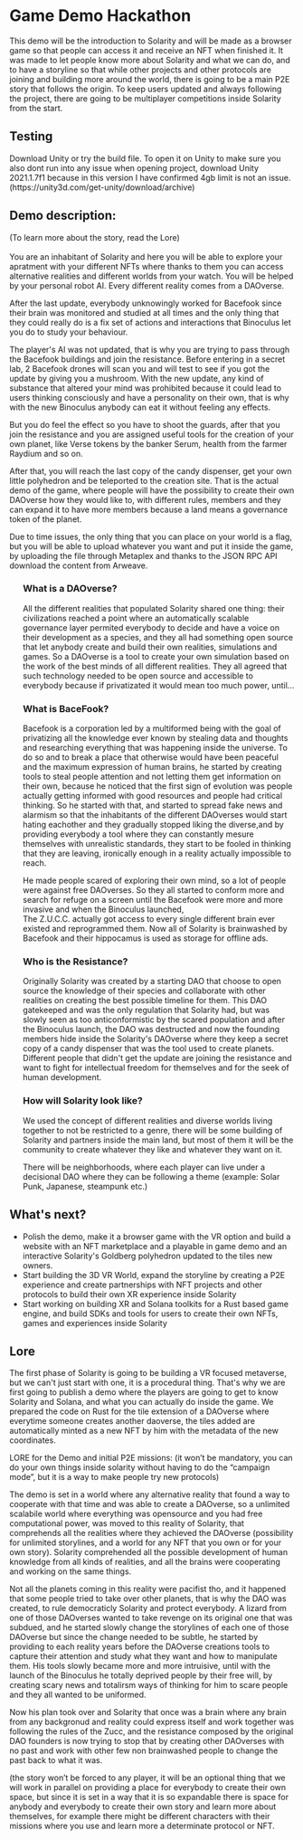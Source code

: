 # Game Demo Hackathon
This demo will be the introduction to Solarity and will be made as a browser game so that people can access it and receive an NFT when finished it. It was made to let people know 
more about Solarity and what we can do, and to have a storyline so that while other projects and other protocols are joining and building more around the world, there is going to 
be a main P2E story that follows the origin. To keep users updated and always following the project, there are going to be multiplayer competitions inside Solarity from the start.
<h2>Testing</h2>
Download Unity or try the build file. To open it on Unity to make sure you also dont run into any issue when opening project, download Unity 2021.1.7f1 because in this version I have confirmed 4gb limit is not an issue. (https://unity3d.com/get-unity/download/archive)
<h2>Demo description:</h2>
(To learn more about the story, read the Lore)
<br>
<br>You are an inhabitant of Solarity and here you will be able to explore your apratment with your different NFTs where thanks to them you can access alternative realities and 
different worlds from your watch. You will be helped by your personal robot AI. Every different reality comes from a DAOverse.

After the last update, everybody unknowingly worked for Bacefook since their brain was monitored and studied at all times and the only thing that they could really do is a fix set of actions and interactions that Binoculus let you do to study your behaviour.
  
The player's AI was not updated, that is why you are trying to pass through the Bacefook buildings and join the resistance. Before entering in a secret lab, 2 Bacefook drones will scan you and will test to see if you got the update by giving you a mushroom. 
With the new update, any kind of substance that altered your mind was prohibited because it could lead to users thinking consciously and have a personality on their own, that is why with the new Binoculus anybody can eat it without feeling any effects.

But you do feel the effect so you have to shoot the guards, after that you join the resistance and you are assigned useful tools for the creation of your own planet, like Verse tokens by the banker Serum, health from the farmer Raydium and so on.

After that, you will reach the last copy of the candy dispenser, get your own little polyhedron and be teleported to the creation site. 
That is the actual demo of the game, where people will have the possibility to create their own DAOverse how they would like to, with different rules, members and they can expand it to have more members because a land means a governance token of the planet. 

Due to time issues, the only thing that you can place on your world is a flag, but you will be able to upload whatever you want and put it inside the game, by uploading the file through Metaplex and thanks to the JSON RPC API download the content from Arweave. 

<ul><h3>What is a DAOverse?</h3>

All the different realities that populated Solarity shared one thing: their civilizations reached a point where an automatically scalable governance layer permited everybody to
decide and have a voice on their development as a species, and they all had something open source that let anybody create and build their own realities, simulations and games. 
So a DAOverse is a tool to create your own simulation based on the work of the best minds of all different realities. 
They all agreed that such technology needed to be open source and accessible to everybody because if privatizated it would mean too much power, until...

<h3>What is BaceFook?</h3>

Bacefook is a corporation led by a multiformed being with the goal of privatizing all the knowledge ever known by stealing data and thoughts and researching everything that was happening inside the universe. To do so and to break a place that otherwise would have been peaceful and the maximum expression of human brains, he started by creating tools to steal people attention and not letting them get information on their own, because he noticed that the first sign of evolution was people actually getting informed with good resources and people had critical thinking. So he started with that, and started to spread fake news and alarmism so that the inhabitants of the different DAOverses would start hating eachother and they gradually stopped liking the diverse,and by providing everybody a tool where they can constantly mesure themselves with unrealistic standards, they start to be fooled in thinking that they are leaving, ironically enough in a reality actually impossible to reach. 
  
He made people scared of exploring their own mind, so a lot of people were against free DAOverses. 
So they all started to conform more and search for refuge on a screen until the Bacefook were more and more invasive and when the Binoculus launched,  
The Z.U.C.C. actually got access to every single different brain ever existed and reprogrammed them. Now all of Solarity is brainwashed by Bacefook and their hippocamus is used as storage for 
offline ads.

<h3>Who is the Resistance?</h3>

Originally Solarity was created by a starting DAO that choose to open source the knowledge of their species and collaborate with other realities on creating the best possible timeline for them. This DAO gatekeeped and was the only regulation that Solarity had, but was slowly seen as too anticonformistic by the scared population and after the 
Binoculus launch, the DAO was destructed and now the founding members hide inside the Solarity's DAOverse where they keep a secret copy of a candy dispenser that was the tool used to create planets. Different people that didn't get the update are joining the resistance and want to fight for intellectual freedom for themselves and for the seek of 
human development.

<h3>How will Solarity look like?</h3>

We used the concept of different realities and diverse worlds living together to not be restricted to a genre, there will be some building of Solarity and partners inside the main land, but most of them it will be the community to create whatever they like and whatever they want on it. 

There will be neighborhoods, where each player can live under a decisional DAO where they can be following a theme (example: Solar Punk, Japanese, steampunk etc.)
</ul>
<h2>What's next?</h2>

<ul>
  <li>Polish the demo, make it a browser game with the VR option and build a website with an NFT marketplace and a playable in game demo and an interactive Solarity's Goldberg polyhedron updated to the tiles new owners.

<li>Start building the 3D VR World, expand the storyline by creating a P2E experience and create partnerships with NFT projects and other protocols to build their own XR experience inside Solarity

<li> Start working on building XR and Solana toolkits for a Rust based game engine, and build SDKs and tools for users to create their own NFTs, games and experiences inside Solarity 
  </ul>


<h2>Lore</h2>

The first phase of Solarity is going to be building a VR focused metaverse, but we can't just start with one, it is a procedural thing. That's why we are first going to publish a demo where the players are going to get to know Solarity and Solana, and what you can actually do inside the game. We prepared the code on Rust for the tile extension of a DAOverse where everytime someone creates another daoverse, the tiles added are automatically minted as a new NFT by him with the metadata of the new coordinates. 


LORE for the Demo and initial P2E missions: (it won’t be mandatory, you can do your own things inside solarity without having to do the “campaign mode”, but it is a way to make people try new protocols)

The demo is set in a world where any alternative reality that found a way to cooperate with that time and was able to create a DAOverse, so a unlimited scalabile world where everything was opensource and you had free computational power, was moved to this reality of Solarity, that comprehends all the realities where they achieved the DAOverse (possibility for unlimited storylines, and a world for any NFT that you own or for your own story). 
Solarity comprehended all the possible development of human knowledge from all kinds of realities, and all the brains were cooperating and working on the same things.

Not all the planets coming in this reality were pacifist tho, and it happened that some people tried to take over other planets, that is why the DAO was created, to rule democraticly Solarity and protect everybody. A lizard from one of those DAOverses wanted to take revenge on its original one that was subdued, and he started slowly change the storylines of each one of those DAOverse but since the change needed to be subtle, he started by providing to each reality years before the DAOverse creations tools to capture their attention and study what they want and how to manipulate them. His tools slowly became more and more intruisive, until with the launch of the Binoculus he totally deprived people by their free will, by creating scary news and totalirsm ways of thinking for him to scare people and they all wanted to be uniformed. 

Now his plan took over and Solarity that once was a brain where any brain from any backgronud and reality could express itself and work together was following the rules of the Zucc, and the resistance composed by the original DAO founders is now trying to stop that by creating other DAOverses with no past and work with other few non brainwashed people to change the past back to what it was.

(the story won’t be forced to any player, it will be an optional thing that we will work in parallel on providing a place for everybody to create their own space, but since it is set in a way that it is so expandable there is space for anybody and everybody to create their own story and learn more about themselves, for example there might be different characters with their missions where you use and learn more a determinate protocol or NFT.
